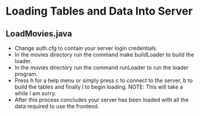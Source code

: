 # Loading Tables and Data Into Server
## LoadMovies.java
* Change auth.cfg to contain your server login credentials.
* In the movies directory run the command make buildLoader to build the loader.
* In the movies directory run the command runLoader to run the loader program.
* Press h for a help menu or simply press c to connect to the server, b to build the tables and finally l to begin loading. NOTE: This will take a while I am sorry.
* After this process concludes your server has been loaded with all the data required to use the frontend.
